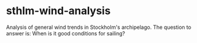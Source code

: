 # sthlm-wind-analysis
Analysis of general wind trends in Stockholm's archipelago. The question to answer is: When is it good conditions for sailing? 
